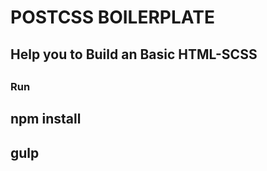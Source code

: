 <h1>POSTCSS BOILERPLATE</h1>

##
## Help you to Build an Basic HTML-SCSS
##
##

## <h3>Run</h3>
## npm install
## gulp

